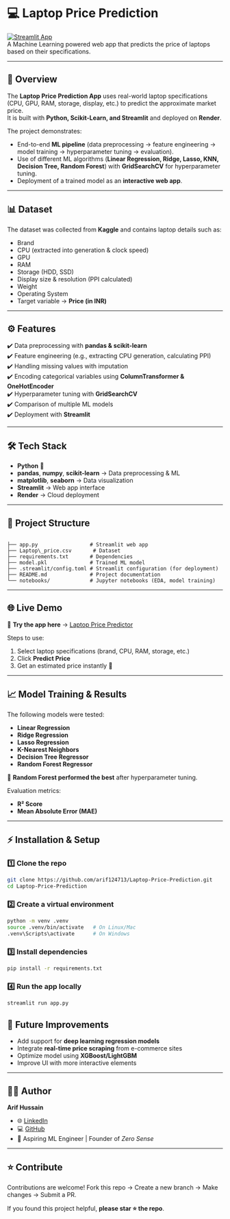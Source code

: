 # 💻 Laptop Price Prediction

[![Streamlit App](https://img.shields.io/badge/Live%20Demo-Streamlit-brightgreen?style=for-the-badge&logo=streamlit)](https://laptop-price-prediction-m0tw.onrender.com/)  
A Machine Learning powered web app that predicts the price of laptops based on their specifications.  

---

## 🚀 Overview
The **Laptop Price Prediction App** uses real-world laptop specifications (CPU, GPU, RAM, storage, display, etc.) to predict the approximate market price.  
It is built with **Python, Scikit-Learn, and Streamlit** and deployed on **Render**.  

The project demonstrates:
- End-to-end **ML pipeline** (data preprocessing → feature engineering → model training → hyperparameter tuning → evaluation).
- Use of different ML algorithms (**Linear Regression, Ridge, Lasso, KNN, Decision Tree, Random Forest**) with **GridSearchCV** for hyperparameter tuning.
- Deployment of a trained model as an **interactive web app**.

---

## 📊 Dataset
The dataset was collected from **Kaggle** and contains laptop details such as:
- Brand
- CPU (extracted into generation & clock speed)
- GPU
- RAM
- Storage (HDD, SSD)
- Display size & resolution (PPI calculated)
- Weight
- Operating System
- Target variable → **Price (in INR)**

---

## ⚙️ Features
✔️ Data preprocessing with **pandas & scikit-learn**  
✔️ Feature engineering (e.g., extracting CPU generation, calculating PPI)  
✔️ Handling missing values with imputation  
✔️ Encoding categorical variables using **ColumnTransformer & OneHotEncoder**  
✔️ Hyperparameter tuning with **GridSearchCV**  
✔️ Comparison of multiple ML models  
✔️ Deployment with **Streamlit**  

---

## 🛠️ Tech Stack
- **Python** 🐍
- **pandas**, **numpy**, **scikit-learn** → Data preprocessing & ML
- **matplotlib**, **seaborn** → Data visualization
- **Streamlit** → Web app interface
- **Render** → Cloud deployment

---

## 📂 Project Structure
```

├── app.py                 # Streamlit web app
├── Laptop\_price.csv       # Dataset
├── requirements.txt       # Dependencies
├── model.pkl              # Trained ML model
├── .streamlit/config.toml # Streamlit configuration (for deployment)
├── README.md              # Project documentation
└── notebooks/             # Jupyter notebooks (EDA, model training)

````

---

## 🌐 Live Demo
🔗 **Try the app here** → [Laptop Price Predictor](https://laptop-price-prediction-m0tw.onrender.com/)  

Steps to use:
1. Select laptop specifications (brand, CPU, RAM, storage, etc.)
2. Click **Predict Price**
3. Get an estimated price instantly 🎯

---

## 📈 Model Training & Results
The following models were tested:
- **Linear Regression**
- **Ridge Regression**
- **Lasso Regression**
- **K-Nearest Neighbors**
- **Decision Tree Regressor**
- **Random Forest Regressor**

📌 **Random Forest performed the best** after hyperparameter tuning.

Evaluation metrics:
- **R² Score**
- **Mean Absolute Error (MAE)**

---

## ⚡ Installation & Setup

### 1️⃣ Clone the repo
```bash
git clone https://github.com/arif124713/Laptop-Price-Prediction.git
cd Laptop-Price-Prediction
````

### 2️⃣ Create a virtual environment

```bash
python -m venv .venv
source .venv/bin/activate   # On Linux/Mac
.venv\Scripts\activate      # On Windows
```

### 3️⃣ Install dependencies

```bash
pip install -r requirements.txt
```

### 4️⃣ Run the app locally

```bash
streamlit run app.py
```



## 🔮 Future Improvements

* Add support for **deep learning regression models**
* Integrate **real-time price scraping** from e-commerce sites
* Optimize model using **XGBoost/LightGBM**
* Improve UI with more interactive elements

---

## 👨‍💻 Author

**Arif Hussain**

* 🌐 [LinkedIn](https://www.linkedin.com/in/arif124713)
* 💻 [GitHub](https://github.com/arif124713)
* 🚀 Aspiring ML Engineer | Founder of *Zero Sense*

---

## ⭐ Contribute

Contributions are welcome!
Fork this repo → Create a new branch → Make changes → Submit a PR.

If you found this project helpful, **please star ⭐ the repo**.

```
